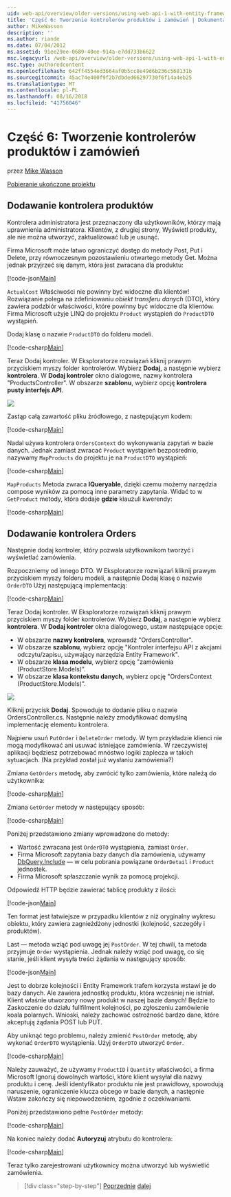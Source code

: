 ```yaml
---
uid: web-api/overview/older-versions/using-web-api-1-with-entity-framework-5/using-web-api-with-entity-framework-part-6
title: 'Część 6: Tworzenie kontrolerów produktów i zamówień | Dokumentacja firmy Microsoft'
author: MikeWasson
description: ''
ms.author: riande
ms.date: 07/04/2012
ms.assetid: 91ee29ee-0689-40ee-914a-e7dd733b6622
msc.legacyurl: /web-api/overview/older-versions/using-web-api-1-with-entity-framework-5/using-web-api-with-entity-framework-part-6
msc.type: authoredcontent
ms.openlocfilehash: 642ff4554ed3664af0b5cc8e49d6b236c568131b
ms.sourcegitcommit: 45ac74e400f9f2b7dbded66297730f6f14a4eb25
ms.translationtype: MT
ms.contentlocale: pl-PL
ms.lasthandoff: 08/16/2018
ms.locfileid: "41756046"
---
```

<a name="part-6-creating-product-and-order-controllers"></a>Część 6: Tworzenie kontrolerów produktów i zamówień
====================
przez [Mike Wasson](https://github.com/MikeWasson)

[Pobieranie ukończone projektu](http://code.msdn.microsoft.com/ASP-NET-Web-API-with-afa30545)

## <a name="add-a-products-controller"></a>Dodawanie kontrolera produktów

Kontrolera administratora jest przeznaczony dla użytkowników, którzy mają uprawnienia administratora. Klientów, z drugiej strony, Wyświetl produkty, ale nie można utworzyć, zaktualizować lub je usunąć.

Firma Microsoft może łatwo ograniczyć dostęp do metody Post, Put i Delete, przy równoczesnym pozostawieniu otwartego metody Get. Można jednak przyjrzeć się danym, która jest zwracana dla produktu:

[!code-json[Main](using-web-api-with-entity-framework-part-6/samples/sample1.json?highlight=1)]

`ActualCost` Właściwości nie powinny być widoczne dla klientów! Rozwiązanie polega na zdefiniowaniu *obiekt transferu danych* (DTO), który zawiera podzbiór właściwości, które powinny być widoczne dla klientów. Firma Microsoft użyje LINQ do projektu `Product` wystąpień do `ProductDTO` wystąpień.

Dodaj klasę o nazwie `ProductDTO` do folderu modeli.

[!code-csharp[Main](using-web-api-with-entity-framework-part-6/samples/sample2.cs)]

Teraz Dodaj kontroler. W Eksploratorze rozwiązań kliknij prawym przyciskiem myszy folder kontrolerów. Wybierz **Dodaj**, a następnie wybierz **kontrolera**. W **Dodaj kontroler** okno dialogowe, nazwy kontrolera &quot;ProductsController&quot;. W obszarze **szablonu**, wybierz opcję **kontrolera pusty interfejs API**.

![](using-web-api-with-entity-framework-part-6/_static/image1.png)

Zastąp całą zawartość pliku źródłowego, z następującym kodem:

[!code-csharp[Main](using-web-api-with-entity-framework-part-6/samples/sample3.cs)]

Nadal używa kontrolera `OrdersContext` do wykonywania zapytań w bazie danych. Jednak zamiast zwracać `Product` wystąpień bezpośrednio, nazywamy `MapProducts` do projektu je na `ProductDTO` wystąpień:

[!code-csharp[Main](using-web-api-with-entity-framework-part-6/samples/sample4.cs?highlight=1)]

`MapProducts` Metoda zwraca **IQueryable**, dzięki czemu możemy narzędzia compose wyników za pomocą inne parametry zapytania. Widać to w `GetProduct` metody, która dodaje **gdzie** klauzuli kwerendy:

[!code-csharp[Main](using-web-api-with-entity-framework-part-6/samples/sample5.cs?highlight=2)]

## <a name="add-an-orders-controller"></a>Dodawanie kontrolera Orders

Następnie dodaj kontroler, który pozwala użytkownikom tworzyć i wyświetlać zamówienia.

Rozpoczniemy od innego DTO. W Eksploratorze rozwiązań kliknij prawym przyciskiem myszy folderu modeli, a następnie Dodaj klasę o nazwie `OrderDTO` Użyj następującą implementacją:

[!code-csharp[Main](using-web-api-with-entity-framework-part-6/samples/sample6.cs)]

Teraz Dodaj kontroler. W Eksploratorze rozwiązań kliknij prawym przyciskiem myszy folder kontrolerów. Wybierz **Dodaj**, a następnie wybierz **kontrolera**. W **Dodaj kontroler** okna dialogowego, ustaw następujące opcje:

- W obszarze **nazwy kontrolera**, wprowadź "OrdersController".
- W obszarze **szablonu**, wybierz opcję "Kontroler interfejsu API z akcjami odczytu/zapisu, używający narzędzia Entity Framework".
- W obszarze **klasa modelu**, wybierz opcję &quot;zamówienia (ProductStore.Models)&quot;.
- W obszarze **klasa kontekstu danych**, wybierz opcję &quot;OrdersContext (ProductStore.Models)&quot;.

![](using-web-api-with-entity-framework-part-6/_static/image2.png)

Kliknij przycisk **Dodaj**. Spowoduje to dodanie pliku o nazwie OrdersController.cs. Następnie należy zmodyfikować domyślną implementację elementu kontrolera.

Najpierw usuń `PutOrder` i `DeleteOrder` metody. W tym przykładzie klienci nie mogą modyfikować ani usuwać istniejące zamówienia. W rzeczywistej aplikacji będziesz potrzebować mnóstwo logiki zaplecza w takich sytuacjach. (Na przykład został już wysłaniu zamówienia?)

Zmiana `GetOrders` metodę, aby zwrócić tylko zamówienia, które należą do użytkownika:

[!code-csharp[Main](using-web-api-with-entity-framework-part-6/samples/sample7.cs)]

Zmiana `GetOrder` metody w następujący sposób:

[!code-csharp[Main](using-web-api-with-entity-framework-part-6/samples/sample8.cs)]

Poniżej przedstawiono zmiany wprowadzone do metody:

- Wartość zwracana jest `OrderDTO` wystąpienia, zamiast `Order`.
- Firma Microsoft zapytania bazy danych dla zamówienia, używamy [DbQuery.Include](https://msdn.microsoft.com/library/gg696395) — w celu pobrania powiązane `OrderDetail` i `Product` jednostek.
- Firma Microsoft spłaszczanie wynik za pomocą projekcji.

Odpowiedź HTTP będzie zawierać tablicę produkty z ilości:

[!code-json[Main](using-web-api-with-entity-framework-part-6/samples/sample9.json)]

Ten format jest łatwiejsze w przypadku klientów z niż oryginalny wykresu obiektu, który zawiera zagnieżdżony jednostki (kolejność, szczegóły i produktów).

Last — metoda wziąć pod uwagę jej `PostOrder`. W tej chwili, ta metoda przyjmuje `Order` wystąpienia. Jednak należy wziąć pod uwagę, co się stanie, jeśli klient wysyła treści żądania w następujący sposób:

[!code-json[Main](using-web-api-with-entity-framework-part-6/samples/sample10.json)]

Jest to dobrze kolejności i Entity Framework trafem korzysta wstawi je do bazy danych. Ale zawiera jednostkę produktu, która wcześniej nie istniał. Klient właśnie utworzony nowy produkt w naszej bazie danych! Będzie to Zaskoczenie do działu fullfilment kolejności, po zgłoszeniu zamówienie koala polarnych. Wnioski, należy zachować ostrożność bardzo dane, które akceptują żądania POST lub PUT.

Aby uniknąć tego problemu, należy zmienić `PostOrder` metodę, aby wykonać `OrderDTO` wystąpienia. Użyj `OrderDTO` utworzyć `Order`.

[!code-csharp[Main](using-web-api-with-entity-framework-part-6/samples/sample11.cs)]

Należy zauważyć, że używamy `ProductID` i `Quantity` właściwości, a firma Microsoft Ignoruj dowolnych wartości, które klient wysyłał dla nazwy produktu i cenę. Jeśli identyfikator produktu nie jest prawidłowy, spowodują naruszenie, ograniczenie klucza obcego w bazie danych, a następnie Wstaw zakończy się niepowodzeniem, zgodnie z oczekiwaniami.

Poniżej przedstawiono pełne `PostOrder` metody:

[!code-csharp[Main](using-web-api-with-entity-framework-part-6/samples/sample12.cs)]

Na koniec należy dodać **Autoryzuj** atrybutu do kontrolera:

[!code-csharp[Main](using-web-api-with-entity-framework-part-6/samples/sample13.cs)]

Teraz tylko zarejestrowani użytkownicy można utworzyć lub wyświetlić zamówienia.

> [!div class="step-by-step"]
> [Poprzednie](using-web-api-with-entity-framework-part-5.md)
> [dalej](using-web-api-with-entity-framework-part-7.md)
